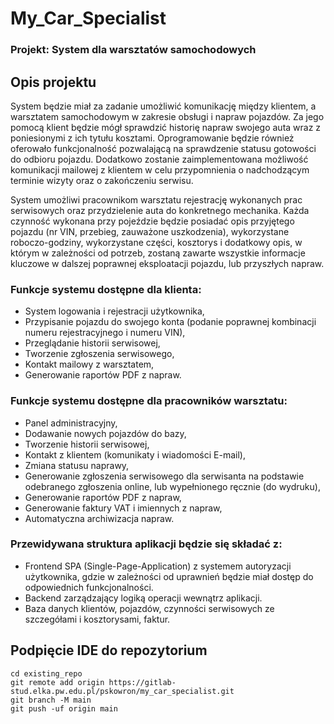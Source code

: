 # My_Car_Specialist

### Projekt: System dla warsztatów samochodowych

## Opis projektu

System będzie miał za zadanie umożliwić komunikację między klientem, a warsztatem samochodowym w zakresie obsługi i napraw pojazdów. Za jego pomocą klient będzie mógł sprawdzić historię napraw swojego auta wraz z poniesionymi z ich tytułu kosztami. Oprogramowanie będzie również oferowało funkcjonalność pozwalającą na sprawdzenie statusu gotowości do odbioru pojazdu. Dodatkowo zostanie zaimplementowana możliwość komunikacji mailowej z klientem w celu przypomnienia o nadchodzącym terminie wizyty oraz o zakończeniu serwisu.

System umożliwi pracownikom warsztatu rejestrację wykonanych prac serwisowych oraz przydzielenie auta do konkretnego mechanika. Każda czynność wykonana przy pojeździe będzie posiadać opis przyjętego pojazdu (nr VIN, przebieg, zauważone uszkodzenia), wykorzystane roboczo-godziny, wykorzystane części, kosztorys i dodatkowy opis, w którym w zależności od potrzeb, zostaną zawarte wszystkie informacje kluczowe w dalszej poprawnej eksploatacji pojazdu, lub przyszłych napraw.

### Funkcje systemu dostępne dla klienta:
-   System logowania i rejestracji użytkownika,
-   Przypisanie pojazdu do swojego konta (podanie poprawnej kombinacji numeru rejestracyjnego i numeru VIN),
-   Przeglądanie historii serwisowej,
-   Tworzenie zgłoszenia serwisowego,
-   Kontakt mailowy z warsztatem,
-   Generowanie raportów PDF z napraw.

### Funkcje systemu dostępne dla pracowników warsztatu:
-   Panel administracyjny,
-   Dodawanie nowych pojazdów do bazy,
-   Tworzenie historii serwisowej,
-   Kontakt z klientem (komunikaty i wiadomości E-mail),
-   Zmiana statusu naprawy,
-   Generowanie zgłoszenia serwisowego dla serwisanta na podstawie odebranego zgłoszenia online, lub wypełnionego ręcznie (do wydruku),
-   Generowanie raportów PDF z napraw,
-   Generowanie faktury VAT i imiennych z napraw,
-   Automatyczna archiwizacja napraw.

### Przewidywana struktura aplikacji będzie się składać z: 
-   Frontend SPA (Single-Page-Application) z systemem autoryzacji użytkownika, gdzie w zależności od uprawnień będzie miał dostęp do odpowiednich funkcjonalności. 
-   Backend zarządzający logiką operacji wewnątrz aplikacji. 
-   Baza danych klientów, pojazdów, czynności serwisowych ze szczegółami i kosztorysami, faktur.


## Podpięcie IDE do repozytorium

```
cd existing_repo
git remote add origin https://gitlab-stud.elka.pw.edu.pl/pskowron/my_car_specialist.git
git branch -M main
git push -uf origin main
```

